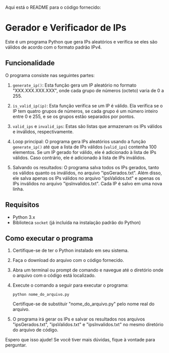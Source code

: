 Aqui está o README para o código fornecido:

# Gerador e Verificador de IPs

Este é um programa Python que gera IPs aleatórios e verifica se eles são válidos de acordo com o formato padrão IPv4.

## Funcionalidade

O programa consiste nas seguintes partes:

1. `generate_ip()`: Esta função gera um IP aleatório no formato "XXX.XXX.XXX.XXX", onde cada grupo de números (octeto) varia de 0 a 255.

2. `is_valid_ip(ip)`: Esta função verifica se um IP é válido. Ela verifica se o IP tem quatro grupos de números, se cada grupo é um número inteiro entre 0 e 255, e se os grupos estão separados por pontos.

3. `valid_ips` e `invalid_ips`: Estas são listas que armazenam os IPs válidos e inválidos, respectivamente.

4. Loop principal: O programa gera IPs aleatórios usando a função `generate_ip()` até que a lista de IPs válidos (`valid_ips`) contenha 100 elementos. Se um IP gerado for válido, ele é adicionado à lista de IPs válidos. Caso contrário, ele é adicionado à lista de IPs inválidos.

5. Salvando os resultados: O programa salva todos os IPs gerados, tanto os válidos quanto os inválidos, no arquivo "ipsGerados.txt". Além disso, ele salva apenas os IPs válidos no arquivo "ipsValidos.txt" e apenas os IPs inválidos no arquivo "ipsInvalidos.txt". Cada IP é salvo em uma nova linha.

## Requisitos

- Python 3.x
- Biblioteca `socket` (já incluída na instalação padrão do Python)

## Como executar o programa

1. Certifique-se de ter o Python instalado em seu sistema.

2. Faça o download do arquivo com o código fornecido.

3. Abra um terminal ou prompt de comando e navegue até o diretório onde o arquivo com o código está localizado.

4. Execute o comando a seguir para executar o programa:

   ```
   python nome_do_arquivo.py
   ```

   Certifique-se de substituir "nome_do_arquivo.py" pelo nome real do arquivo.

5. O programa irá gerar os IPs e salvar os resultados nos arquivos "ipsGerados.txt", "ipsValidos.txt" e "ipsInvalidos.txt" no mesmo diretório do arquivo de código.

Espero que isso ajude! Se você tiver mais dúvidas, fique à vontade para perguntar.